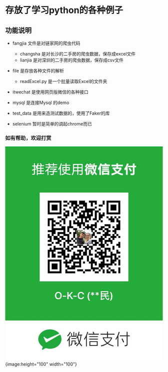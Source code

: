 # 存放了学习python的各种例子
## 功能说明
- fangjia 文件是对链家网的爬虫代码
    + changsha 是对长沙的二手房的爬虫数据，保存成excel文件
    + lianjia 是对深圳的二手房的爬虫数据，保存成csv文件
    
- file 是存放各种文件的解析
    + readExcel.py 是一个批量读取Excel的文件夹
    
- itwechat 是使用网页版微信的各种接口

- mysql 是连接Mysql 的demo

- test_data 是用来造测试数据的，使用了Faker的库

- selenium 暂时是简单的调起chrome而已

### 如有帮助，欢迎打赏

![image](https://github.com/HZMand1/Python_demo/blob/master/QRCode/wechart_qr_code.jpg){image:height="100" width="100"}





